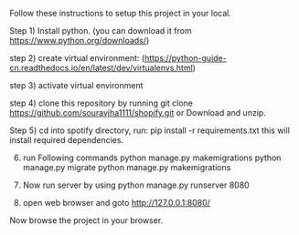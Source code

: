 Follow these instructions to setup this project in your local.

Step 1) Install python. (you can download it from https://www.python.org/downloads/)

step 2) create virtual environment: (https://python-guide-cn.readthedocs.io/en/latest/dev/virtualenvs.html)

step 3) activate virtual environment

step 4) clone this repository by running git clone https://github.com/souravjha1111/shopify.git
        or 
        Download and unzip.
        
Step 5) cd into spotify directory, run: pip install -r requirements.txt this will install required dependencies.

6) run Following commands
   python manage.py makemigrations
   python manage.py migrate
   python manage.py makemigrations
   
7) Now run server by using python manage.py runserver 8080

8) open web browser and goto http://127.0.0.1:8080/


Now browse the project in your browser.
